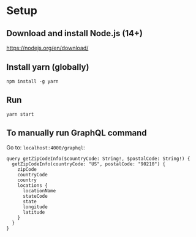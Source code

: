 # Setup
## Download and install Node.js (14+)
https://nodejs.org/en/download/

## Install yarn (globally)
```
npm install -g yarn
```

## Run
```
yarn start
```

## To manually run GraphQL command
Go to: `localhost:4000/graphql`:
```
query getZipCodeInfo($countryCode: String!, $postalCode: String!) {
  getZipCodeInfo(countryCode: "US", postalCode: "90210") {
    zipCode
    countryCode
    country
    locations {
      locationName
      stateCode
      state
      longitude
      latitude
    }
  }
}
```
